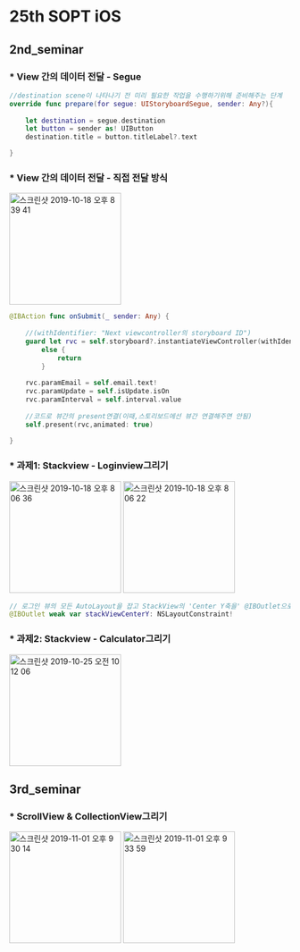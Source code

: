 # 25th SOPT iOS
## 2nd_seminar  
### __* View 간의 데이터 전달 - Segue__

```swift
//destination scene이 나타나기 전 미리 필요한 작업을 수행하기위해 준비해주는 단계
override func prepare(for segue: UIStoryboardSegue, sender: Any?){
    
    let destination = segue.destination
    let button = sender as! UIButton
    destination.title = button.titleLabel?.text

}
```

### __* View 간의 데이터 전달 - 직접 전달 방식__

<img width="200" alt="스크린샷 2019-10-18 오후 8 39 41" src="https://user-images.githubusercontent.com/22251299/67091851-b43b4280-f1e8-11e9-8d24-ed17356a077f.png">

```swift
@IBAction func onSubmit(_ sender: Any) {
    
    //(withIdentifier: "Next viewcontroller의 storyboard ID")
    guard let rvc = self.storyboard?.instantiateViewController(withIdentifier: "RVC") as? ViewController_result
        else {
            return
        }
    
    rvc.paramEmail = self.email.text!
    rvc.paramUpdate = self.isUpdate.isOn
    rvc.paramInterval = self.interval.value
    
    //코드로 뷰간의 present연결(이때,스토리보드에선 뷰간 연결해주면 안됨)
    self.present(rvc,animated: true)
    
}
```

### __* 과제1: Stackview - Loginview그리기__
<div>
<img width="200" alt="스크린샷 2019-10-18 오후 8 06 36" src="https://user-images.githubusercontent.com/22251299/67090084-26f5ef00-f1e4-11e9-8d93-71bdd0a9b10a.png">

<img width="200" alt="스크린샷 2019-10-18 오후 8 06 22" src="https://user-images.githubusercontent.com/22251299/67090115-3c6b1900-f1e4-11e9-963e-9794f9de4149.png">
</div>


```swift  
// 로그인 뷰의 모든 AutoLayout을 잡고 StackView의 'Center Y축을' @IBOutlet으로 선언해서 키보드 제스처에 따라 높이를 제어
@IBOutlet weak var stackViewCenterY: NSLayoutConstraint! 
```

### __* 과제2: Stackview - Calculator그리기__

<div>
<img width="200" alt="스크린샷 2019-10-25 오전 10 12 06" src="https://user-images.githubusercontent.com/22251299/67537644-45457880-f717-11e9-92db-4efac2694b7d.png">
</div>


## 3rd_seminar  
### __* ScrollView & CollectionView그리기__

<div>
<img width="200" alt="스크린샷 2019-11-01 오후 9 30 14" src="https://user-images.githubusercontent.com/22251299/68025318-cdb3b280-fcef-11e9-9379-3009bfea8c57.png">

<img width="200" alt="스크린샷 2019-11-01 오후 9 33 59" src="https://user-images.githubusercontent.com/22251299/68025269-baa0e280-fcef-11e9-8857-03b04667ea44.png">
</div>
